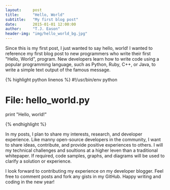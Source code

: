 ```yaml
---
layout:     post
title:      "Hello, World"
subtitle:   "My first blog post"
date:       2015-01-01 12:00:00
author:     "T.J. Eason"
header-img: "img/hello_world_bg.jpg"
---
```


<p>
  Since this is my first post, I just wanted to say hello, world! I wanted to reference my
  first blog post to new programmers who write their first "Hello, World", program. New developers
  learn how to write code using a popular programming language, such as Python, Ruby, C++, or Java,
  to write a simple text output of the famous message.
</p>

{% highlight python linenos %}
#!/usr/bin/env python

# File: hello_world.py

print "Hello, world!"

{% endhighlight %}

<p>
  In my posts, I plan to share my interests, research, and developer experience.  Like manny open-source
  developers in the community, I want to share ideas, contribute, and provide positive experiences to
  others. I will my technical challenges and soultions at a higher leven than a traditional whitepaper.
  If required, code samples, graphs, and diagrams will be used to clarify a solution or experience.
</p>

<p>
  I look forward to contributing my experience on my developer blogger. Feel free to comment posts and
  fork any gists in my GitHub.  Happy writing and coding in the new year!
</p>
